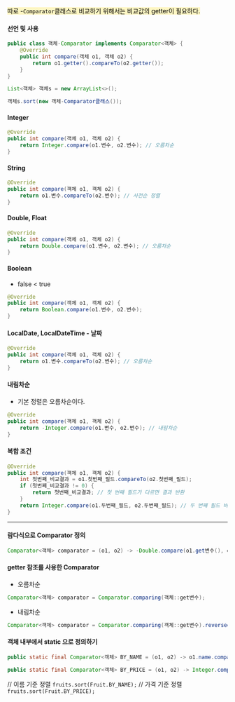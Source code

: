 <mark style="background: #FFF3A3A6;">따로 -`Comparator`클래스로 비교하기 위해서는 비교값의 getter이 필요하다.</mark>

#### 선언 및 사용
```java
public class 객체-Comparator implements Comparator<객체> {
    @Override  
    public int compare(객체 o1, 객체 o2) {  
        return o1.getter().compareTo(o2.getter());  
    }  
}
```

```java
List<객체> 객체s = new ArrayList<>();

객체s.sort(new 객체-Comparator클래스());
```

#### Integer
```java
@Override
public int compare(객체 o1, 객체 o2) {
    return Integer.compare(o1.변수, o2.변수); // 오름차순
}
```

#### String
```java
@Override
public int compare(객체 o1, 객체 o2) {
    return o1.변수.compareTo(o2.변수); // 사전순 정렬
}
```

#### Double, Float
```java
@Override
public int compare(객체 o1, 객체 o2) {
    return Double.compare(o1.변수, o2.변수); // 오름차순
}
```

#### Boolean
- false < true
```java
@Override
public int compare(객체 o1, 객체 o2) {
    return Boolean.compare(o1.변수, o2.변수);
}
```

#### LocalDate, LocalDateTime - 날짜
```java
@Override
public int compare(객체 o1, 객체 o2) {
    return o1.변수.compareTo(o2.변수); // 오름차순
}
```

#### 내림차순
- 기본 정렬은 오름차순이다.
```java
@Override
public int compare(객체 o1, 객체 o2) {
    return -Integer.compare(o1.변수, o2.변수); // 내림차순
}
```

#### 복합 조건
```java
@Override
public int compare(객체 o1, 객체 o2) {
    int 첫번째_비교결과 = o1.첫번째_필드.compareTo(o2.첫번째_필드);
    if (첫번째_비교결과 != 0) {
        return 첫번째_비교결과; // 첫 번째 필드가 다르면 결과 반환
    }
    return Integer.compare(o1.두번째_필드, o2.두번째_필드); // 두 번째 필드 비교
}
```

---
#### 람다식으로 Comparator 정의
```java
Comparator<객체> comparator = (o1, o2) -> -Double.compare(o1.get변수(), o2.get변수());
```

#### getter 참조를 사용한 Comparator
- 오름차순
```java
Comparator<객체> comparator = Comparator.comparing(객체::get변수);
```
- 내림차순
```java
Comparator<객체> comparator = Comparator.comparing(객체::get변수).reversed();
```

#### 객체 내부에서 static 으로 정의하기
```java
public static final Comparator<객체> BY_NAME = (o1, o2) -> o1.name.compareTo(o2.name); 

public static final Comparator<객체> BY_PRICE = (o1, o2) -> Integer.compare(o1.price, o2.price);
```
// 이름 기준 정렬
`fruits.sort(Fruit.BY_NAME);` 
// 가격 기준 정렬 
`fruits.sort(Fruit.BY_PRICE);`